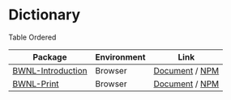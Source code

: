 # Dictionary

Table Ordered

| Package                                                        | Environment | Link                                                                                   |
| -------------------------------------------------------------- | ----------- | -------------------------------------------------------------------------------------- |
| [BWNL-Introduction](//github.com/SudoDotDog/BWNL-Introduction) | Browser     | [Document](//introduction.bwnl.io) / [NPM](//www.npmjs.com/package/@bwnl/introduction) |
| [BWNL-Print](//github.com/SudoDotDog/BWNL-Print)               | Browser     | [Document](//print.bwnl.io) / [NPM](//www.npmjs.com/package/@bwnl/print)               |
